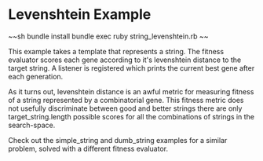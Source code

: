 # Levenshtein Example

~~sh
bundle install
bundle exec ruby string_levenshtein.rb
~~

This example takes a template that represents a string.
The fitness evaluator scores each gene according to it's levenshtein distance
to the target string.
A listener is registered which prints the current best gene after each
generation.

As it turns out, levenshtein distance is an awful metric for measuring fitness
of a string represented by a combinatorial gene. This fitness metric does not usefully
discriminate between good and better strings there are only target_string.length
possible scores for all the combinations of strings in the search-space.

Check out the simple_string and dumb_string examples for a similar problem,
solved with a different fitness evaluator.
